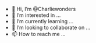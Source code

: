 - 👋 Hi, I’m @Charliewonders
- 👀 I’m interested in ...
- 🌱 I’m currently learning ...
- 💞️ I’m looking to collaborate on ...
- 📫 How to reach me ...

<!---
Charliewonders/Charliewonders is a ✨ special ✨ repository because its `README.md` (this file) appears on your GitHub profile.
You can click the Preview link to take a look at your changes.
--->
